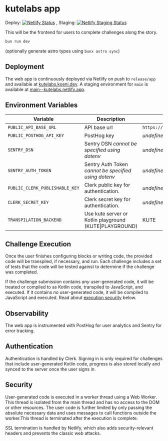# kutelabs app

Deploy: [![Netlify Status](https://api.netlify.com/api/v1/badges/10305205-1aca-4d18-89ea-d768c1f76315/deploy-status)](https://app.netlify.com/sites/kutelabs/deploys)
, Staging: [![Netlify Staging Status](https://api.netlify.com/api/v1/badges/10305205-1aca-4d18-89ea-d768c1f76315/deploy-status?branch=main)](https://app.netlify.com/sites/kutelabs/deploys)

This will be the frontend for users to complete challenges along the story.

```sh
bun run dev
```

(optionally generate astro types using `bunx astro sync`)

## Deployment

The web app is continuously deployed via Netlify on push to `release/app` and available at [kutelabs.koeni.dev](https://kutelabs.koeni.dev).
A staging environment for `main` is available at [main--kutelabs.netlify.app](https://main--kutelabs.netlify.app).

## Environment Variables

| Variable                       | Description                                             | Default                          |
| ------------------------------ | ------------------------------------------------------- | -------------------------------- |
| `PUBLIC_API_BASE_URL`          | API base url                                            | `https://api.kutelabs.koeni.dev` |
| `PUBLIC_POSTHOG_API_KEY`       | PostHog key                                             | _undefined_                      |
| `SENTRY_DSN`                   | Sentry DSN _cannot be specified using dotenv_           | _undefined_                      |
| `SENTRY_AUTH_TOKEN`            | Sentry Auth Token _cannot be specified using dotenv_    | _undefined_                      |
| `PUBLIC_CLERK_PUBLISHABLE_KEY` | Clerk public key for authentication.                    | _undefined_                      |
| `CLERK_SECRET_KEY`             | Clerk secret key for authentication.                    | _undefined_                      |
| `TRANSPILATION_BACKEND`        | Use kute server or Kotlin playground (KUTE\|PLAYGROUND) | KUTE                             |

## Challenge Execution

Once the user finishes configuring blocks or writing code, the provided code will be transpiled, if necessary, and run. Each challenge includes a set of tests that the code will be tested against to determine if the challenge was completed.

If the challenge submission contains _any_ user-generated code, it will be treated or compiled to as Kotlin code, transpiled to JavaScript, and executed.
If it contains _no_ user-generated code, it will be compiled to JavaScript and executed.
Read about [execution security](#security) below.

## Observability

The web app is instrumented with PostHog for user analytics and Sentry for error tracking.

## Authentication

Authentication is handled by Clerk. Signing in is only required for challenges that include user-generated Kotlin code, progress is also stored locally and synced to the server once the user signs in.

## Security

User-generated code is executed in a worker thread using a Web Worker. This thread is isolated from the main thread and has no access to the DOM or other resources. The user code is further limited by only passing the absolute necessary data and uses messages to call functions outside the worker.This thread is terminated after the execution is complete.

SSL termination is handled by Netlify, which also adds security-relevant headers and prevents the classic web attacks.
